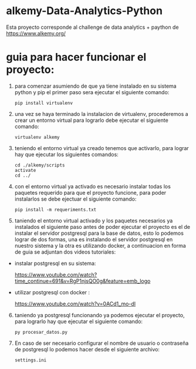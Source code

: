 # alkemy-Data-Analytics-Python

Esta proyecto corresponde al challenge de data analytics + paython de https://www.alkemy.org/ 

# guia para hacer funcionar el proyecto:

1. para comenzar asumiendo de que ya tiene instalado en su sistema python y pip el primer paso sera ejecutar el siguiente comando:
 
    ```pip install virtualenv```

2. una vez se haya terminado la instalacion de virtualenv, procederemos a crear un entorno virtual para lograrlo debe ejecutar el siguiente comando: 
 
    ```virtualenv alkemy```

3. teniendo el entorno virtual ya creado tenemos que activarlo, para lograr hay que ejecutar los siguientes comandos:
 
 
    ```
    cd ./alkemy/scripts
    activate
    cd ../ 
    ```

    
4. con el entorno virtual ya activado es necesario instalar todas los paquetes requerido para que el proyecto funcione, para poder instalarlos se debe ejectuar el siguiente comando:
  
   ```pip install -m requeriments.txt```
    
5. taniendo el entorno virtual activado y los paquetes necesarios ya instalados el siguiente paso antes de poder ejecutar el proyecto es el de instalar el servidor postgresql para la base de datos, esto lo podemos lograr de dos formas, una es instalando el servidor postgresql en nuestro sistema y la otra es utilizando docker, a continuacion en forma de guia se adjuntan dos videos tutoriales: 
    
 - instalar postgresql en su sistema:
 
   https://www.youtube.com/watch?time_continue=691&v=RgP1njsQO0g&feature=emb_logo

 - utilizar postgresql con docker :
 
   https://www.youtube.com/watch?v=0ACd1_mo-dI
  
6. taniendo ya postgresql funcionando ya podemos ejecutar el proyecto, para lograrlo hay que ejecutar el siguiente comando:

   ```py procesar_datos.py```
   
7. En caso de ser necesario configurar el nombre de usuario o contraseña de postgresql lo podemos hacer desde el siguiente archivo:
  
  
   ```settings.ini```
  
